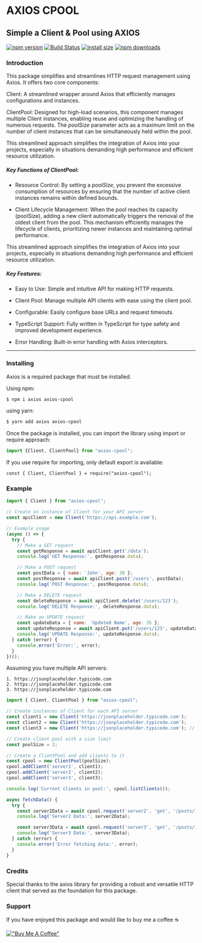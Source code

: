# AXIOS CPOOL
## Simple a Client & Pool using AXIOS


[![npm version](https://img.shields.io/npm/v/axios-cpool.svg?style=flat-square)](https://www.npmjs.org/package/axios-cpool) [![Build Status](https://travis-ci.org/joemccann/dillinger.svg?branch=master)](https://travis-ci.org/joemccann/dillinger) [![install size](https://img.shields.io/badge/dynamic/json?url=https://packagephobia.com/v2/api.json?p=axios-cpool&query=$.install.pretty&label=install%20size&style=flat-square)](https://packagephobia.now.sh/result?p=axios-cpool) [![npm downloads](https://img.shields.io/npm/dm/axios-cpool.svg?style=flat-square)](https://npm-stat.com/charts.html?package=axios-cpool)


### Introduction

This package simplifies and streamlines HTTP request management using Axios. It offers two core components:

Client: A streamlined wrapper around Axios that efficiently manages configurations and instances.

ClientPool: Designed for high-load scenarios, this component manages multiple Client instances, enabling reuse and optimizing the handling of numerous requests. The *poolSize* parameter acts as a maximum limit on the number of client instances that can be simultaneously held within the pool.

This streamlined approach simplifies the integration of Axios into your projects, especially in situations demanding high performance and efficient resource utilization.

##### Key Functions of ClientPool:

  - Resource Control: By setting a *poolSize*, you prevent the excessive consumption of resources by ensuring that the number of active client instances remains within defined bounds.

  - Client Lifecycle Management: When the pool reaches its capacity (poolSize), adding a new client automatically triggers the removal of the oldest client from the pool. This mechanism efficiently manages the lifecycle of clients, prioritizing newer instances and maintaining optimal performance.

  This streamlined approach simplifies the integration of Axios into your projects, especially in situations demanding high performance and efficient resource utilization.

##### Key Features:

 - Easy to Use: Simple and intuitive API for making HTTP requests.

 - Client Pool: Manage multiple API clients with ease using the client pool.

 - Configurable: Easily configure base URLs and request timeouts.

 - TypeScript Support: Fully written in TypeScript for type safety and improved development experience.

 - Error Handling: Built-in error handling with Axios interceptors.


---
### Installing

Axios is a required package that must be installed.

Using npm:

```bash
$ npm i axios axios-cpool
```

using yarn:

```bash
$ yarn add axios axios-cpool
```

Once the package is installed, you can import the library using import or require approach:

```js 
import {Client, ClientPool} from "axios-cpool";
```

If you use require for importing, only default export is available:

```const { Client, ClientPool } = require("axios-cpool");```

### Example

```js
import { Client } from "axios-cpool";

// Create an instance of Client for your API server
const apiClient = new Client('https://api.example.com');

// Example usage
(async () => {
  try {
    // Make a GET request
    const getResponse = await apiClient.get('/data');
    console.log('GET Response:', getResponse.data);

    // Make a POST request
    const postData = { name: 'John', age: 30 };
    const postResponse = await apiClient.post('/users', postData);
    console.log('POST Response:', postResponse.data);

    // Make a DELETE request
    const deleteResponse = await apiClient.delete('/users/123');
    console.log('DELETE Response:', deleteResponse.data);

    // Make an UPDATE request
    const updateData = { name: 'Updated Name', age: 35 };
    const updateResponse = await apiClient.put('/users/123', updateData);
    console.log('UPDATE Response:', updateResponse.data);
  } catch (error) {
    console.error('Error:', error);
  }
})();
```

Assuming you have multiple API servers:

    1. https://jsonplaceholder.typicode.com
    2. https://jsonplaceholder.typicode.com
    3. https://jsonplaceholder.typicode.com
    
```js
import { Client, ClientPool } from "axios-cpool";

// Create instances of Client for each API server
const client1 = new Client('https://jsonplaceholder.typicode.com');
const client2 = new Client('https://jsonplaceholder.typicode.com');
const client3 = new Client('https://jsonplaceholder.typicode.com'); // additional client for testing pool size

// Create client pool with a size limit
const poolSize = 2;

// Create a ClientPool and add clients to it
const cpool = new ClientPool(poolSize);
cpool.addClient('server1', client1);
cpool.addClient('server2', client2);
cpool.addClient('server3', client3);

console.log('Current clients in pool:', cpool.listClients());

async fetchData() {
  try {
    const server2Data = await cpool.request('server2', 'get', '/posts/1');
    console.log('Server2 Data:', server2Data);

    const server3Data = await cpool.request('server3', 'get', '/posts/1');
    console.log('Server3 Data:', server3Data);
  } catch (error) {
    console.error('Error fetching data:', error);
  }
}


``` 

### Credits
Special thanks to the axios library for providing a robust and versatile HTTP client that served as the foundation for this package.


### Support
If you have enjoyed this package and would like to buy me a coffee ☕️

[!["Buy Me A Coffee"](https://www.buymeacoffee.com/assets/img/custom_images/orange_img.png)](https://buymeacoffee.com/nhanthanh93)